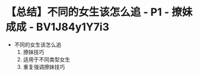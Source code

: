 # 【总结】不同的女生该怎么追 - P1 - 撩妹成成 - BV1J84y1Y7i3

-   不同的女生该怎么追
    1.  撩妹技巧
    2.  适用于不同类型女生
    3.  重复强调撩妹技巧